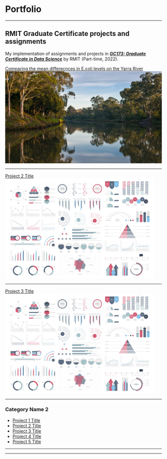 # Portfolio

---

## RMIT Graduate Certificate projects and assignments  
My implementation of assignments and projects in [***GC173: Graduate Certificate in Data Science***](https://www.rmit.edu.au/study-with-us/levels-of-study/postgraduate-study/graduate-certificates/graduate-certificate-in-data-science-gc173) by RMIT (Part-time, 2022).

[Comparing the mean differecnces in E.coli levels on the Yarra River](/sample_page)
<img src="images/Upstream-view-Yarra-River-1920x1124.jpeg?raw=true"/>

---
[Project 2 Title](/pdf/sample_presentation.pdf)
<img src="images/dummy_thumbnail.jpg?raw=true"/>

---
[Project 3 Title](http://example.com/)
<img src="images/dummy_thumbnail.jpg?raw=true"/>

---

### Category Name 2

- [Project 1 Title](http://example.com/)
- [Project 2 Title](http://example.com/)
- [Project 3 Title](http://example.com/)
- [Project 4 Title](http://example.com/)
- [Project 5 Title](http://example.com/)

---




---
<p style="font-size:11px">
<!-- Remove above link if you don't want to attibute -->
